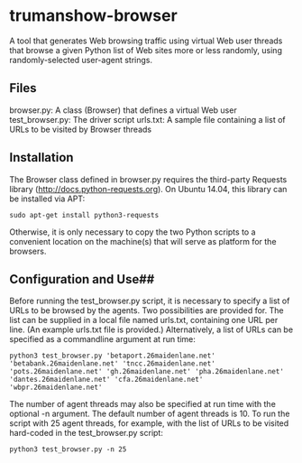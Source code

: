 # trumanshow-browser
A tool that generates Web browsing traffic using virtual Web user threads that browse a given Python list of Web sites more or less randomly, using randomly-selected user-agent strings.

## Files ##
browser.py: A class (Browser) that defines a virtual Web user
test_browser.py: The driver script
urls.txt: A sample file containing a list of URLs to be visited by Browser threads

## Installation ##

The Browser class defined in browser.py requires the third-party Requests library (http://docs.python-requests.org). On Ubuntu 14.04, this library can be installed via APT:

```sudo apt-get install python3-requests```

Otherwise, it is only necessary to copy the two Python scripts to a convenient location on the machine(s) that will serve as platform for the browsers.

## Configuration and Use##

Before running the test_browser.py script, it is necessary to specify a list of URLs to be browsed by the agents. Two possibilities are provided for. The list can be supplied in a local file named urls.txt, containing one URL per line. (An example urls.txt file is provided.) Alternatively, a list of URLs can be specified as a commandline argument at run time:

```python3 test_browser.py 'betaport.26maidenlane.net' 'betabank.26maidenlane.net' 'tncc.26maidenlane.net' 'pots.26maidenlane.net' 'gh.26maidenlane.net' 'pha.26maidenlane.net' 'dantes.26maidenlane.net' 'cfa.26maidenlane.net' 'wbpr.26maidenlane.net'```

The number of agent threads may also be specified at run time with the optional -n argument. The default number of agent threads is 10. To run the script with 25 agent threads, for example, with the list of URLs to be visited hard-coded in the test_browser.py script:

```python3 test_browser.py -n 25```
